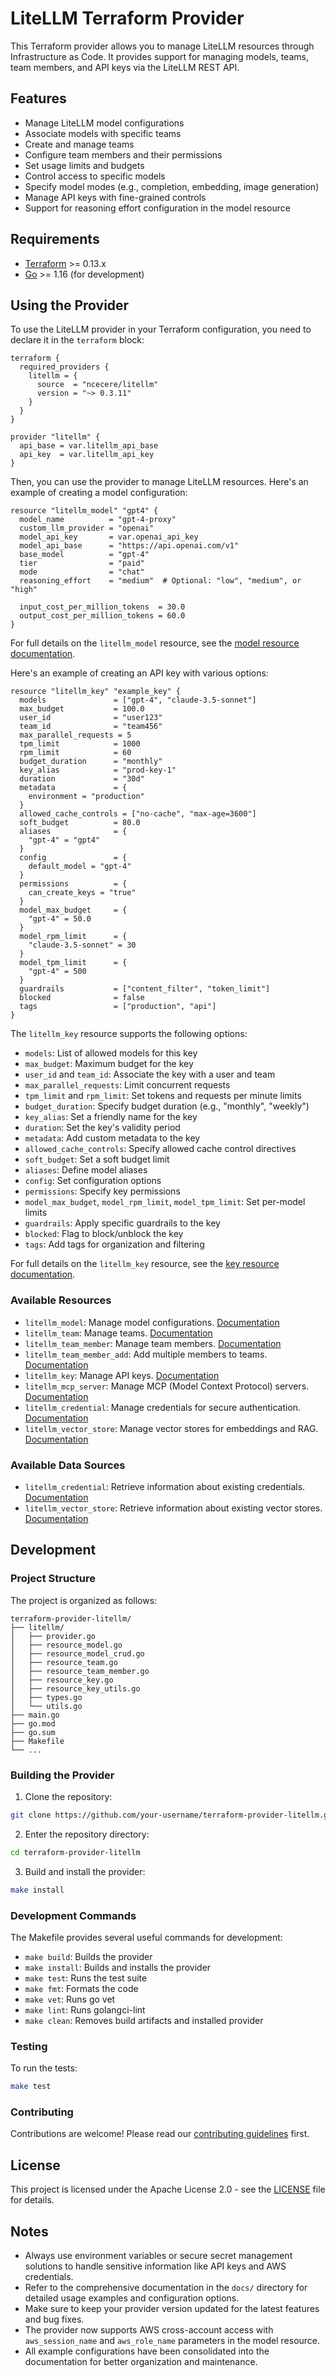 # LiteLLM Terraform Provider

This Terraform provider allows you to manage LiteLLM resources through Infrastructure as Code. It provides support for managing models, teams, team members, and API keys via the LiteLLM REST API.

## Features

- Manage LiteLLM model configurations
- Associate models with specific teams
- Create and manage teams
- Configure team members and their permissions
- Set usage limits and budgets
- Control access to specific models
- Specify model modes (e.g., completion, embedding, image generation)
- Manage API keys with fine-grained controls
- Support for reasoning effort configuration in the model resource

## Requirements

- [Terraform](https://www.terraform.io/downloads.html) >= 0.13.x
- [Go](https://golang.org/doc/install) >= 1.16 (for development)

## Using the Provider

To use the LiteLLM provider in your Terraform configuration, you need to declare it in the <code>terraform</code> block:

```hcl
terraform {
  required_providers {
    litellm = {
      source  = "ncecere/litellm"
      version = "~> 0.3.11"
    }
  }
}

provider "litellm" {
  api_base = var.litellm_api_base
  api_key  = var.litellm_api_key
}
```

Then, you can use the provider to manage LiteLLM resources. Here's an example of creating a model configuration:

```hcl
resource "litellm_model" "gpt4" {
  model_name          = "gpt-4-proxy"
  custom_llm_provider = "openai"
  model_api_key       = var.openai_api_key
  model_api_base      = "https://api.openai.com/v1"
  base_model          = "gpt-4"
  tier                = "paid"
  mode                = "chat"
  reasoning_effort    = "medium"  # Optional: "low", "medium", or "high"
  
  input_cost_per_million_tokens  = 30.0
  output_cost_per_million_tokens = 60.0
}
```

For full details on the <code>litellm_model</code> resource, see the [model resource documentation](docs/resources/model.md).

Here's an example of creating an API key with various options:

```hcl
resource "litellm_key" "example_key" {
  models               = ["gpt-4", "claude-3.5-sonnet"]
  max_budget           = 100.0
  user_id              = "user123"
  team_id              = "team456"
  max_parallel_requests = 5
  tpm_limit            = 1000
  rpm_limit            = 60
  budget_duration      = "monthly"
  key_alias            = "prod-key-1"
  duration             = "30d"
  metadata             = {
    environment = "production"
  }
  allowed_cache_controls = ["no-cache", "max-age=3600"]
  soft_budget          = 80.0
  aliases              = {
    "gpt-4" = "gpt4"
  }
  config               = {
    default_model = "gpt-4"
  }
  permissions          = {
    can_create_keys = "true"
  }
  model_max_budget     = {
    "gpt-4" = 50.0
  }
  model_rpm_limit      = {
    "claude-3.5-sonnet" = 30
  }
  model_tpm_limit      = {
    "gpt-4" = 500
  }
  guardrails           = ["content_filter", "token_limit"]
  blocked              = false
  tags                 = ["production", "api"]
}
```

The <code>litellm_key</code> resource supports the following options:

- <code>models</code>: List of allowed models for this key
- <code>max_budget</code>: Maximum budget for the key
- <code>user_id</code> and <code>team_id</code>: Associate the key with a user and team
- <code>max_parallel_requests</code>: Limit concurrent requests
- <code>tpm_limit</code> and <code>rpm_limit</code>: Set tokens and requests per minute limits
- <code>budget_duration</code>: Specify budget duration (e.g., "monthly", "weekly")
- <code>key_alias</code>: Set a friendly name for the key
- <code>duration</code>: Set the key's validity period
- <code>metadata</code>: Add custom metadata to the key
- <code>allowed_cache_controls</code>: Specify allowed cache control directives
- <code>soft_budget</code>: Set a soft budget limit
- <code>aliases</code>: Define model aliases
- <code>config</code>: Set configuration options
- <code>permissions</code>: Specify key permissions
- <code>model_max_budget</code>, <code>model_rpm_limit</code>, <code>model_tpm_limit</code>: Set per-model limits
- <code>guardrails</code>: Apply specific guardrails to the key
- <code>blocked</code>: Flag to block/unblock the key
- <code>tags</code>: Add tags for organization and filtering

For full details on the <code>litellm_key</code> resource, see the [key resource documentation](docs/resources/key.md).

### Available Resources

- <code>litellm_model</code>: Manage model configurations. [Documentation](docs/resources/model.md)
- <code>litellm_team</code>: Manage teams. [Documentation](docs/resources/team.md)
- <code>litellm_team_member</code>: Manage team members. [Documentation](docs/resources/team_member.md)
- <code>litellm_team_member_add</code>: Add multiple members to teams. [Documentation](docs/resources/team_member_add.md)
- <code>litellm_key</code>: Manage API keys. [Documentation](docs/resources/key.md)
- <code>litellm_mcp_server</code>: Manage MCP (Model Context Protocol) servers. [Documentation](docs/resources/mcp_server.md)
- <code>litellm_credential</code>: Manage credentials for secure authentication. [Documentation](docs/resources/credential.md)
- <code>litellm_vector_store</code>: Manage vector stores for embeddings and RAG. [Documentation](docs/resources/vector_store.md)

### Available Data Sources

- <code>litellm_credential</code>: Retrieve information about existing credentials. [Documentation](docs/data-sources/credential.md)
- <code>litellm_vector_store</code>: Retrieve information about existing vector stores. [Documentation](docs/data-sources/vector_store.md)

## Development

### Project Structure

The project is organized as follows:

```
terraform-provider-litellm/
├── litellm/
│   ├── provider.go
│   ├── resource_model.go
│   ├── resource_model_crud.go
│   ├── resource_team.go
│   ├── resource_team_member.go
│   ├── resource_key.go
│   ├── resource_key_utils.go
│   ├── types.go
│   └── utils.go
├── main.go
├── go.mod
├── go.sum
├── Makefile
└── ...
```

### Building the Provider

1. Clone the repository:
```sh
git clone https://github.com/your-username/terraform-provider-litellm.git
```

2. Enter the repository directory:
```sh
cd terraform-provider-litellm
```

3. Build and install the provider:
```sh
make install
```

### Development Commands

The Makefile provides several useful commands for development:

- `make build`: Builds the provider
- `make install`: Builds and installs the provider
- `make test`: Runs the test suite
- `make fmt`: Formats the code
- `make vet`: Runs go vet
- `make lint`: Runs golangci-lint
- `make clean`: Removes build artifacts and installed provider

### Testing

To run the tests:
```sh
make test
```

### Contributing

Contributions are welcome! Please read our [contributing guidelines](CONTRIBUTING.md) first.

## License

This project is licensed under the Apache License 2.0 - see the [LICENSE](LICENSE) file for details.

## Notes

- Always use environment variables or secure secret management solutions to handle sensitive information like API keys and AWS credentials.
- Refer to the comprehensive documentation in the `docs/` directory for detailed usage examples and configuration options.
- Make sure to keep your provider version updated for the latest features and bug fixes.
- The provider now supports AWS cross-account access with `aws_session_name` and `aws_role_name` parameters in the model resource.
- All example configurations have been consolidated into the documentation for better organization and maintenance.
